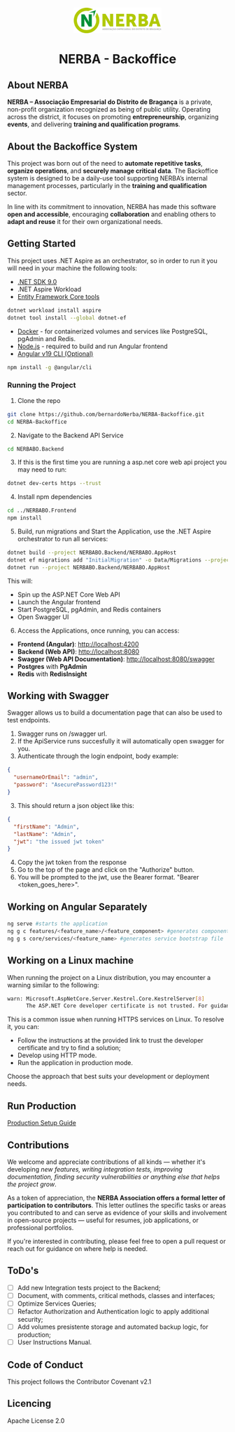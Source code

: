 <p align="center">
  <img src="NERBABO.Frontend/public/images/logo_g.png" alt="NERBA Logo" width="200"/>
</p>
<h1 align="center">NERBA - Backoffice</h1>

## About NERBA

**NERBA – Associação Empresarial do Distrito de Bragança** is a private, non-profit organization recognized as being of public utility. Operating across the district, it focuses on promoting **entrepreneurship**, organizing **events**, and delivering **training and qualification programs**.

## About the Backoffice System

This project was born out of the need to **automate repetitive tasks**, **organize operations**, and **securely manage critical data**. The Backoffice system is designed to be a daily-use tool supporting NERBA’s internal management processes, particularly in the **training and qualification** sector.

In line with its commitment to innovation, NERBA has made this software **open and accessible**, encouraging **collaboration** and enabling others to **adapt and reuse** it for their own organizational needs.

## Getting Started

This project uses .NET Aspire as an orchestrator, so in order to run it you will need in your machine the following tools:

- [.NET SDK 9.0](https://dotnet.microsoft.com/pt-br/download)
- .NET Aspire Workload
- [Entity Framework Core tools](https://learn.microsoft.com/en-us/ef/core/cli/dotnet)

```bash
dotnet workload install aspire
dotnet tool install --global dotnet-ef
```

- [Docker](https://www.docker.com/products/docker-desktop/) - for containerized volumes and services like PostgreSQL, pgAdmin and Redis.
- [Node.js](https://nodejs.org/) - required to build and run Angular frontend
- [Angular v19 CLI (Optional)](https://angular.dev/tools/cli)

```bash
npm install -g @angular/cli
```

### Running the Project

1. Clone the repo

```bash
git clone https://github.com/bernardoNerba/NERBA-Backoffice.git
cd NERBA-Backoffice
```

2. Navigate to the Backend API Service

```bash
cd NERBABO.Backend
```

3. If this is the first time you are running a asp.net core web api project you may need to run:

```bash
dotnet dev-certs https --trust
```

4. Install npm dependencies

```bash
cd ../NERBABO.Frontend
npm install
```

5. Build, run migrations and Start the Application, use the .NET Aspire orchestrator to run all services:

```bash
dotnet build --project NERBABO.Backend/NERBABO.AppHost
dotnet ef migrations add "InitialMigration" -o Data/Migrations --project NERBABO.Backend/NERBABO.ApiService
dotnet run --project NERBABO.Backend/NERBABO.AppHost
```

This will:

- Spin up the ASP.NET Core Web API
- Launch the Angular frontend
- Start PostgreSQL, pgAdmin, and Redis containers
- Open Swagger UI

6. Access the Applications, once running, you can access:

- **Frontend (Angular)**: [http://localhost:4200](http://localhost:4200)
- **Backend (Web API)**: [http://localhost:8080](http://localhost:8080)
- **Swagger (Web API Documentation)**: [http://localhost:8080/swagger](http://localhost:8080/swagger/index.html)
- **Postgres** with **PgAdmin**
- **Redis** with **RedisInsight**

## Working with Swagger

Swagger allows us to build a documentation page that can also be used to test endpoints.

1. Swagger runs on /swagger url.
2. If the ApiService runs succesfully it will automatically open swagger for you.
3. Authenticate through the login endpoint, body example:

```json
{
  "usernameOrEmail": "admin",
  "password": "AsecurePassword123!"
}
```

3. This should return a json object like this:

```json
{
  "firstName": "Admin",
  "lastName": "Admin",
  "jwt": "the issued jwt token"
}
```

4. Copy the jwt token from the response
5. Go to the top of the page and click on the "Authorize" button.
6. You will be prompted to the jwt, use the Bearer format. "Bearer <token_goes_here>".

## Working on Angular Separately

```bash
ng serve #starts the application
ng g c features/<feature_name>/<feature_component> #generates component
ng g s core/services/<feature_name> #generates service bootstrap file
```

## Working on a Linux machine

When running the project on a Linux distribution, you may encounter a warning similar to the following:

```bash
warn: Microsoft.AspNetCore.Server.Kestrel.Core.KestrelServer[8]
      The ASP.NET Core developer certificate is not trusted. For guidance on trusting the ASP.NET Core developer certificate, see https://aka.ms/aspnet/https-trust-dev-cert
```

This is a common issue when running HTTPS services on Linux. To resolve it, you can:

- Follow the instructions at the provided link to trust the developer certificate and try to find a solution;
- Develop using HTTP mode.
- Run the application in production mode.

Choose the approach that best suits your development or deployment needs.

## Run Production

[Production Setup Guide](PROD.md)

## Contributions

We welcome and appreciate contributions of all kinds — whether it's developing _new features, writing integration tests, improving documentation, finding security vulnerabilities or anything else that helps the project grow_.

As a token of appreciation, the **NERBA Association offers a formal letter of participation to contributors**. This letter outlines the specific tasks or areas you contributed to and can serve as evidence of your skills and involvement in open-source projects — useful for resumes, job applications, or professional portfolios.

If you're interested in contributing, please feel free to open a pull request or reach out for guidance on where help is needed.

## ToDo's

- [ ] Add new Integration tests project to the Backend;
- [ ] Document, with comments, critical methods, classes and interfaces;
- [ ] Optimize Services Queries;
- [ ] Refactor Authorization and Authentication logic to apply additional security;
- [ ] Add volumes presistente storage and automated backup logic, for production;
- [ ] User Instructions Manual.

## Code of Conduct

This project follows the Contributor Covenant v2.1

## Licencing

Apache License 2.0
